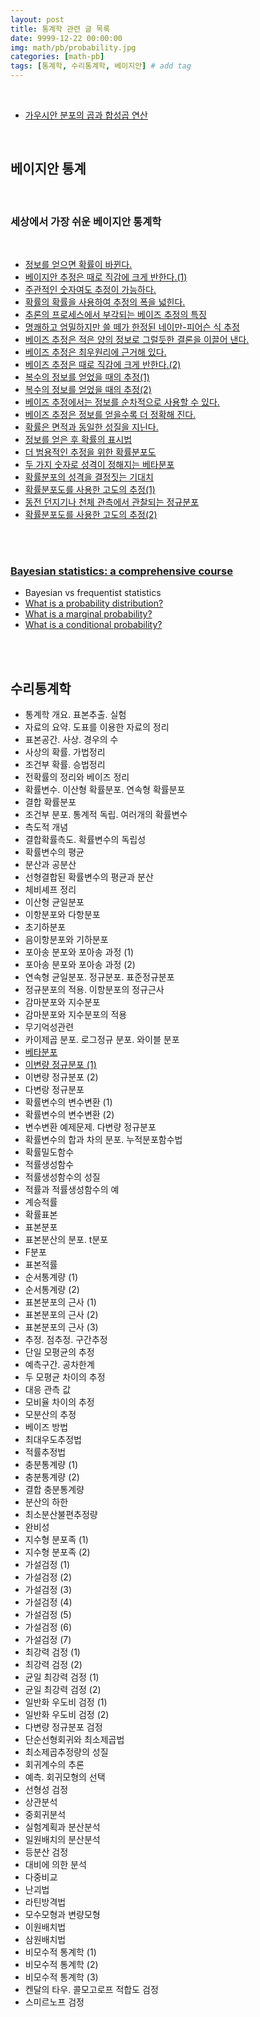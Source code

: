 ```yaml
---
layout: post
title: 통계학 관련 글 목록
date: 9999-12-22 00:00:00
img: math/pb/probability.jpg
categories: [math-pb] 
tags: [통계학, 수리통계학, 베이지안] # add tag
---
```


<br>

- [가우시안 분포의 곱과 합성곱 연산](https://gaussian37.github.io/math-pb-product_convolution_gaussian_pdf/)

<br>

## **베이지안 통계**

<br>

### **세상에서 가장 쉬운 베이지안 통계학**

<br>

+ [정보를 얻으면 확률이 바뀐다.](https://gaussian37.github.io/math-pb-bayes-basic_01/)
+ [베이지안 추정은 때로 직감에 크게 반한다.(1)](https://gaussian37.github.io/math-pb-bayes-basic_02/)
+ [주관적인 숫자여도 추정이 가능하다.](https://gaussian37.github.io/math-pb-bayes-basic_03/)
+ [확률의 확률을 사용하여 추정의 폭을 넓힌다.](https://gaussian37.github.io/math-pb-bayes-basic_04/)
+ [추론의 프로세스에서 부각되는 베이즈 추정의 특징](https://gaussian37.github.io/math-pb-bayes-basic_05/)
+ [명쾌하고 엄밀하지만 쓸 떼가 한정된 네이만-피어슨 식 추정](https://gaussian37.github.io/math-pb-bayes-basic_06/)
+ [베이즈 추정은 적은 양의 정보로 그럴듯한 결론을 이끌어 낸다.](https://gaussian37.github.io/math-pb-bayes-basic_07/)
+ [베이즈 추정은 최우원리에 근거해 있다.](https://gaussian37.github.io/math-pb-bayes-basic_08/)
+ [베이즈 추정은 때로 직감에 크게 반한다.(2)](https://gaussian37.github.io/math-pb-bayes-basic_09/)
+ [복수의 정보를 얻었을 때의 추정(1)](https://gaussian37.github.io/math-pb-bayes-basic_10/)
+ [복수의 정보를 얻었을 때의 추정(2)](https://gaussian37.github.io/math-pb-bayes-basic_11/)
+ [베이즈 추정에서는 정보를 순차적으로 사용할 수 있다.](https://gaussian37.github.io/math-pb-bayes-basic_12/)
+ [베이즈 추정은 정보를 얻을수록 더 정확해 진다.](https://gaussian37.github.io/math-pb-bayes-basic_13/)
+ [확률은 면적과 동일한 성질을 지닌다.](https://gaussian37.github.io/math-pb-bayes-basic_14/)
+ [정보를 얻은 후 확률의 표시법](https://gaussian37.github.io/math-pb-bayes-basic_15/)
+ [더 범용적인 추정을 위한 확률분포도](https://gaussian37.github.io/math-pb-bayes-basic_16/)
+ [두 가지 숫자로 성격이 정해지는 베타분포](https://gaussian37.github.io/math-pb-bayes-basic_17/)
+ [확률분포의 성격을 결정짓는 기대치](https://gaussian37.github.io/math-pb-bayes-basic_18/)
+ [확률분포도를 사용한 고도의 추정(1)](https://gaussian37.github.io/math-pb-bayes-basic_19/)
+ [동전 던지기나 천체 관측에서 관찰되는 정규분포](https://gaussian37.github.io/math-pb-bayes-basic_20/)
+ [확률분포도를 사용한 고도의 추정(2)](https://gaussian37.github.io/math-pb-bayes-basic_21/)

<br><br>

###  **[Bayesian statistics: a comprehensive course](https://www.youtube.com/playlist?list=PLFDbGp5YzjqXQ4oE4w9GVWdiokWB9gEpm)**

- Bayesian vs frequentist statistics
- [What is a probability distribution?](https://gaussian37.github.io/math-pb-bayes_stat_05/)
- [What is a marginal probability?](https://gaussian37.github.io/math-pb-bayes_stat_06/)
- [What is a conditional probability?](https://gaussian37.github.io/math-pb-bayes_stat_07/)

<br><br>

## **수리통계학**

+ 통계학 개요. 표본추출. 실험
+ 자료의 요약. 도표를 이용한 자료의 정리
+ 표본공간. 사상. 경우의 수
+ 사상의 확률. 가법정리
+ 조건부 확률. 승법정리
+ 전확률의 정리와 베이즈 정리
+ 확률변수. 이산형 확률분포. 연속형 확률분포
+ 결합 확률분포
+ 조건부 분포. 통계적 독립. 여러개의 확률변수
+ 측도적 개념
+ 결합확률측도. 확률변수의 독립성
+ 확률변수의 평균
+ 분산과 공분산
+ 선형결합된 확률변수의 평균과 분산
+ 체비셰프 정리
+ 이산형 균일분포
+ 이항분포와 다항분포
+ 초기하분포
+ 음이항분포와 기하분포
+ 포아송 분포와 포아송 과정 (1)
+ 포아송 분포와 포아송 과정 (2)
+ 연속형 균일분포. 정규분포. 표준정규분포
+ 정규분포의 적용. 이항분포의 정규근사
+ 감마분포와 지수분포
+ 감마분포와 지수분포의 적용
+ 무기억성관련
+ 카이제곱 분포. 로그정규 분포. 와이블 분포
+ [베타분포](https://gaussian37.github.io/math-pb-beta-distribution/)
+ [이변량 정규분포 (1)](https://gaussian37.github.io/math-pb-gaussian-distribution-1/)
+ 이변량 정규분포 (2)
+ 다변랑 정규분포
+ 확률변수의 변수변환 (1)
+ 확률변수의 변수변환 (2)
+ 변수변환 예제문제. 다변량 정규분포	
+ 확률변수의 합과 차의 분포. 누적분포함수법	
+ 확률밀도함수	
+ 적률생성함수	
+ 적률생성함수의 성질	
+ 적률과 적률생성함수의 예	
+ 계승적률	
+ 확률표본	
+ 표본분포	
+ 표본분산의 분포. t분포	
+ F분포	
+ 표본적률	
+ 순서통계량 (1)	
+ 순서통계량 (2)	
+ 표본분포의 근사 (1)	
+ 표본분포의 근사 (2)	
+ 표본분포의 근사 (3)	
+ 추정. 점추정. 구간추정	
+ 단일 모평균의 추정	
+ 예측구간. 공차한계	
+ 두 모평균 차이의 추정	
+ 대응 관측 값	
+ 모비율 차이의 추정	
+ 모분산의 추정	
+ 베이즈 방법	
+ 최대우도추정법	
+ 적률추정법	
+ 충분통계량 (1)	
+ 충분통계량 (2)	
+ 결합 충분통계량	
+ 분산의 하한	
+ 최소분산불편추정량	
+ 완비성	
+ 지수형 분포족 (1)	
+ 지수형 분포족 (2)	
+ 가설검정 (1)	
+ 가설검정 (2)	
+ 가설검정 (3)	
+ 가설검정 (4)	
+ 가설검정 (5)	
+ 가설검정 (6)	
+ 가설검정 (7)	
+ 최강력 검정 (1)	
+ 최강력 검정 (2)	
+ 균일 최강력 검정 (1)	
+ 균일 최강력 검정 (2)	
+ 일반화 우도비 검정 (1)	
+ 일반화 우도비 검정 (2)	
+ 다변량 정규분포 검정	
+ 단순선형회귀와 최소제곱법	
+ 최소제곱추정량의 성질	
+ 회귀계수의 추론	
+ 예측. 회귀모형의 선택	
+ 선형성 검정	
+ 상관분석	
+ 중회귀분석	
+ 실험계획과 분산분석	
+ 일원배치의 분산분석	
+ 등분산 검정	
+ 대비에 의한 분석	
+ 다중비교	
+ 난괴법	
+ 라틴방격법	
+ 모수모형과 변량모형	
+ 이원배치법	
+ 삼원배치법	
+ 비모수적 통계학 (1)	
+ 비모수적 통계학 (2)	
+ 비모수적 통계학 (3)	
+ 켄달의 타우. 콜모고로프 적합도 검정	
+ 스미르노프 검정

<br><br>

